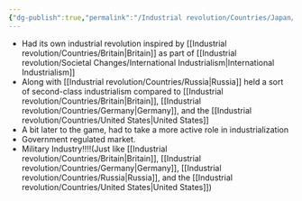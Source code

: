 ```yaml
---
{"dg-publish":true,"permalink":"/Industrial revolution/Countries/Japan/"}
---
```


*  Had its own industrial revolution inspired by [[Industrial revolution/Countries/Britain\|Britain]] as part of [[Industrial revolution/Societal Changes/International Industrialism\|International Industrialism]]
* Along with [[Industrial revolution/Countries/Russia\|Russia]] held a sort of second-class industrialism compared to [[Industrial revolution/Countries/Britain\|Britain]], [[Industrial revolution/Countries/Germany\|Germany]], and the [[Industrial revolution/Countries/United States\|United States]]
* A bit later to the game, had to take a more active role in industrialization
* Government regulated market.
*  Military Industry!!!!(Just like [[Industrial revolution/Countries/Britain\|Britain]], [[Industrial revolution/Countries/Germany\|Germany]], [[Industrial revolution/Countries/Russia\|Russia]], and the [[Industrial revolution/Countries/United States\|United States]])
